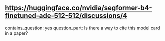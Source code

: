 ## https://huggingface.co/nvidia/segformer-b4-finetuned-ade-512-512/discussions/4

contains_question: yes
question_part: Is there a way to cite this model card in a paper?